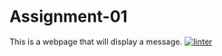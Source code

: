 # Assignment-01
This is a webpage that will display a message.
[![linter](https://github.com/Mr-Ohara/Assignment-01/workflows/linter/badge.svg)](https://github.com/marketplace/actions/super-linter) 
